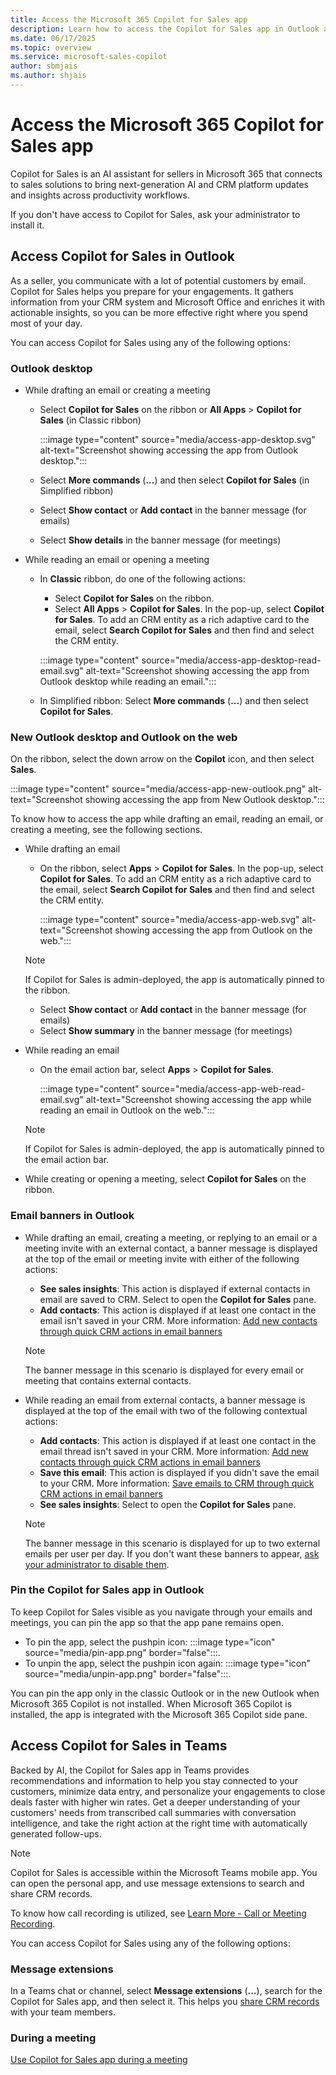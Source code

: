```yaml
---
title: Access the Microsoft 365 Copilot for Sales app
description: Learn how to access the Copilot for Sales app in Outlook and Teams.
ms.date: 06/17/2025
ms.topic: overview
ms.service: microsoft-sales-copilot
author: sbmjais
ms.author: shjais
---
```


# Access the Microsoft 365 Copilot for Sales app

Copilot for Sales is an AI assistant for sellers in Microsoft 365 that connects to sales solutions to bring next-generation AI and CRM platform updates and insights across productivity workflows.

If you don't have access to Copilot for Sales, ask your administrator to install it.

## Access Copilot for Sales in Outlook

As a seller, you communicate with a lot of potential customers by email. Copilot for Sales helps you prepare for your engagements. It gathers information from your CRM system and Microsoft Office and enriches it with actionable insights, so you can be more effective right where you spend most of your day.

You can access Copilot for Sales using any of the following options:

### Outlook desktop

- While drafting an email or creating a meeting  

    - Select **Copilot for Sales** on the ribbon or **All Apps** > **Copilot for Sales** (in Classic ribbon)  

        :::image type="content" source="media/access-app-desktop.svg" alt-text="Screenshot showing accessing the app from Outlook desktop.":::

    - Select **More commands** (**...**) and then select **Copilot for Sales** (in Simplified ribbon)  
    - Select **Show contact** or **Add contact** in the banner message (for emails)  
    - Select **Show details** in the banner message (for meetings)

- While reading an email or opening a meeting

    - In **Classic** ribbon, do one of the following actions:  
        - Select **Copilot for Sales** on the ribbon.  
        - Select **All Apps** > **Copilot for Sales**. In the pop-up, select **Copilot for Sales**. To add an CRM entity as a rich adaptive card to the email, select **Search Copilot for Sales** and then find and select the CRM entity.  

        :::image type="content" source="media/access-app-desktop-read-email.svg" alt-text="Screenshot showing accessing the app from Outlook desktop while reading an email.":::

    - In Simplified ribbon: Select **More commands** (**...**) and then select **Copilot for Sales**.  

### New Outlook desktop and Outlook on the web

On the ribbon, select the down arrow on the **Copilot** icon, and then select **Sales**.

:::image type="content" source="media/access-app-new-outlook.png" alt-text="Screenshot showing accessing the app from New Outlook desktop.":::

To know how to access the app while drafting an email, reading an email, or creating a meeting, see the following sections.

- While drafting an email

    - On the ribbon, select **Apps** > **Copilot for Sales**. In the pop-up, select **Copilot for Sales**. To add an CRM entity as a rich adaptive card to the email, select **Search Copilot for Sales** and then find and select the CRM entity.
    
        :::image type="content" source="media/access-app-web.svg" alt-text="Screenshot showing accessing the app from Outlook on the web.":::

    > [!NOTE]
    > If Copilot for Sales is admin-deployed, the app is automatically pinned to the ribbon.  

    - Select **Show contact** or **Add contact** in the banner message (for emails)  
    - Select **Show summary** in the banner message (for meetings)

- While reading an email

    - On the email action bar, select **Apps** > **Copilot for Sales**.

        :::image type="content" source="media/access-app-web-read-email.svg" alt-text="Screenshot showing accessing the app while reading an email in Outlook on the web.":::

    > [!NOTE]
    > If Copilot for Sales is admin-deployed, the app is automatically pinned to the email action bar.

- While creating or opening a meeting, select **Copilot for Sales** on the ribbon.

### Email banners in Outlook

- While drafting an email, creating a meeting, or replying to an email or a meeting invite with an external contact, a banner message is displayed at the top of the email or meeting invite with either of the following actions:  
    - **See sales insights**: This action is displayed if external contacts in email are saved to CRM. Select to open the **Copilot for Sales** pane.
    - **Add contacts**: This action is displayed if at least one contact in the email isn't saved in your CRM. More information: [Add new contacts through quick CRM actions in email banners](create-contact-crm-sales-copilot.md#add-new-contacts-through-quick-crm-actions-in-email-banners)
    
    > [!NOTE]
    > The banner message in this scenario is displayed for every email or meeting that contains external contacts.

- While reading an email from external contacts, a banner message is displayed at the top of the email with two of the following contextual actions:
    - **Add contacts**: This action is displayed if at least one contact in the email thread isn't saved in your CRM. More information: [Add new contacts through quick CRM actions in email banners](create-contact-crm-sales-copilot.md#add-new-contacts-through-quick-crm-actions-in-email-banners)
    - **Save this email**: This action is displayed if you didn't save the email to your CRM. More information: [Save emails to CRM through quick CRM actions in email banners](save-outlook-activities-crm.md#save-from-quick-crm-actions-in-an-email-banner-message)
    - **See sales insights**: Select to open the **Copilot for Sales** pane. 

    > [!NOTE]
    > The banner message in this scenario is displayed for up to two external emails per user per day. If you don't want these banners to appear, [ask your administrator to disable them](m365-admin-setting.md).

### Pin the Copilot for Sales app in Outlook

To keep Copilot for Sales visible as you navigate through your emails and meetings, you can pin the app so that the app pane remains open.

- To pin the app, select the pushpin icon: :::image type="icon" source="media/pin-app.png" border="false":::.
- To unpin the app, select the pushpin icon again: :::image type="icon" source="media/unpin-app.png" border="false":::.

You can pin the app only in the classic Outlook or in the new Outlook when Microsoft 365 Copilot is not installed. When Microsoft 365 Copilot is installed, the app is integrated with the Microsoft 365 Copilot side pane.

## Access Copilot for Sales in Teams

Backed by AI, the Copilot for Sales app in Teams provides recommendations and information to help you stay connected to your customers, minimize data entry, and personalize your engagements to close deals faster with higher win rates. Get a deeper understanding of your customers' needs from transcribed call summaries with conversation intelligence, and take the right action at the right time with automatically generated follow-ups.

> [!NOTE]
> Copilot for Sales is accessible within the Microsoft Teams mobile app. You can open the personal app, and use message extensions to search and share CRM records.

To know how call recording is utilized, see [Learn More - Call or Meeting Recording](learn-more-call-meeting-recording.md).

You can access Copilot for Sales using any of the following options:

### Message extensions

In a Teams chat or channel, select **Message extensions** (**...**), search for the Copilot for Sales app, and then select it. This helps you [share CRM records](share-crm-record-teams-conversation.md) with your team members.

### During a meeting

[Use Copilot for Sales app during a meeting](use-sales-copilot-app-during-meeting.md)